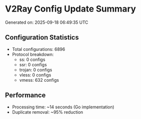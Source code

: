 # V2Ray Config Update Summary
Generated on: 2025-09-18 06:49:35 UTC

## Configuration Statistics
- Total configurations: 6896
- Protocol breakdown:
  - ss: 0 configs
  - ssr: 0 configs
  - trojan: 0 configs
  - vless: 0 configs
  - vmess: 632 configs

## Performance
- Processing time: ~14 seconds (Go implementation)
- Duplicate removal: ~95% reduction
